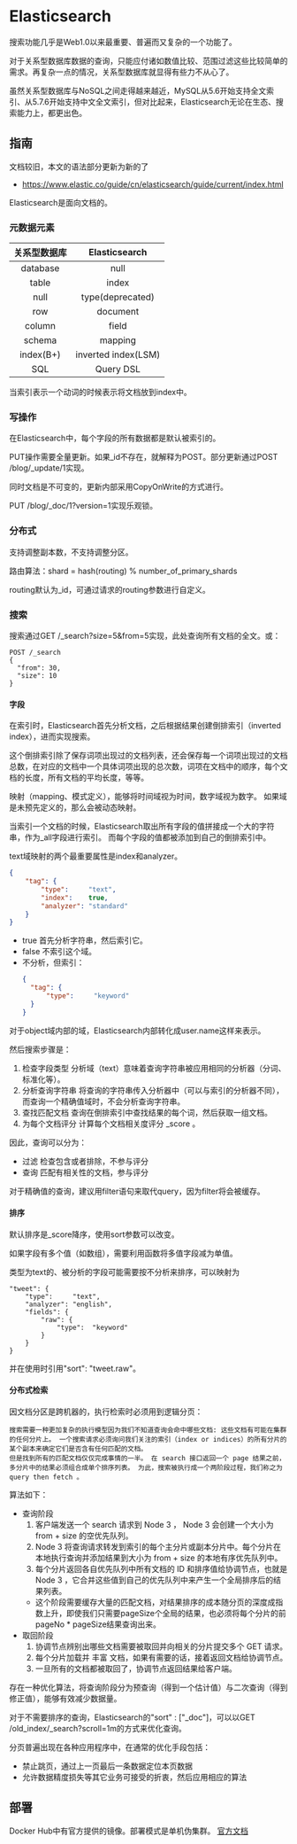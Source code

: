 # Elasticsearch
搜索功能几乎是Web1.0以来最重要、普遍而又复杂的一个功能了。

对于关系型数据库数据的查询，只能应付诸如数值比较、范围过滤这些比较简单的需求。再复杂一点的情况，关系型数据库就显得有些力不从心了。

虽然关系型数据库与NoSQL之间走得越来越近，MySQL从5.6开始支持全文索引、从5.7.6开始支持中文全文索引，但对比起来，Elasticsearch无论在生态、搜索能力上，都更出色。

## 指南
文档较旧，本文的语法部分更新为新的了
- https://www.elastic.co/guide/cn/elasticsearch/guide/current/index.html

Elasticsearch是面向文档的。

### 元数据元素
|关系型数据库|Elasticsearch
|:---:|:---:
|database|null
|table|index
|null|type(deprecated)
|row|document
|column|field
|schema|mapping
|index(B+)|inverted index(LSM)
|SQL|Query DSL

当索引表示一个动词的时候表示将文档放到index中。

### 写操作
在Elasticsearch中，每个字段的所有数据都是默认被索引的。

PUT操作需要全量更新。如果_id不存在，就解释为POST。部分更新通过POST /blog/_update/1实现。

同时文档是不可变的，更新内部采用CopyOnWrite的方式进行。

PUT /blog/_doc/1?version=1实现乐观锁。

### 分布式
支持调整副本数，不支持调整分区。

路由算法：shard = hash(routing) % number_of_primary_shards

routing默认为_id，可通过请求的routing参数进行自定义。

### 搜索
搜索通过GET /_search?size=5&from=5实现，此处查询所有文档的全文。或：
```text
POST /_search
{
  "from": 30,
  "size": 10
}
```

#### 字段
在索引时，Elasticsearch首先分析文档，之后根据结果创建倒排索引（inverted index），进而实现搜索。

这个倒排索引除了保存词项出现过的文档列表，还会保存每一个词项出现过的文档总数，在对应的文档中一个具体词项出现的总次数，词项在文档中的顺序，每个文档的长度，所有文档的平均长度，等等。

映射（mapping、模式定义），能够将时间域视为时间，数字域视为数字。
如果域是未预先定义的，那么会被动态映射。

当索引一个文档的时候，Elasticsearch取出所有字段的值拼接成一个大的字符串，作为_all字段进行索引。
而每个字段的值都被添加到自己的倒排索引中。

text域映射的两个最重要属性是index和analyzer。
```json
{
    "tag": {
        "type":     "text",
        "index":    true,
        "analyzer": "standard"
    }
}
```
- true 首先分析字符串，然后索引它。
- false 不索引这个域。
- 不分析，但索引：
  ```json
  {
    "tag": {
        "type":     "keyword"
    }
  }
  ```

对于object域内部的域，Elasticsearch内部转化成user.name这样来表示。

然后搜索步骤是：
1. 检查字段类型 分析域（text）意味着查询字符串被应用相同的分析器（分词、标准化等）。
2. 分析查询字符串 将查询的字符串传入分析器中（可以与索引的分析器不同），而查询一个精确值域时，不会分析查询字符串。
3. 查找匹配文档 查询在倒排索引中查找结果的每个词，然后获取一组文档。
4. 为每个文档评分 计算每个文档相关度评分 _score 。

因此，查询可以分为：
- 过滤 检查包含或者排除，不参与评分
- 查询 匹配有相关性的文档，参与评分

对于精确值的查询，建议用filter语句来取代query，因为filter将会被缓存。

#### 排序
默认排序是_score降序，使用sort参数可以改变。 

如果字段有多个值（如数组），需要利用函数将多值字段减为单值。

类型为text的、被分析的字段可能需要按不分析来排序，可以映射为
```text
"tweet": { 
    "type":     "text",
    "analyzer": "english",
    "fields": {
        "raw": { 
            "type":  "keyword"
        }
    }
}
```
并在使用时引用"sort": "tweet.raw"。

#### 分布式检索
因文档分区是跨机器的，执行检索时必须用到逻辑分页：
```text
搜索需要一种更加复杂的执行模型因为我们不知道查询会命中哪些文档: 这些文档有可能在集群的任何分片上。 一个搜索请求必须询问我们关注的索引（index or indices）的所有分片的某个副本来确定它们是否含有任何匹配的文档。
但是找到所有的匹配文档仅仅完成事情的一半。 在 search 接口返回一个 page 结果之前，多分片中的结果必须组合成单个排序列表。 为此，搜索被执行成一个两阶段过程，我们称之为 query then fetch 。
```

算法如下：
- 查询阶段
  1. 客户端发送一个 search 请求到 Node 3 ， Node 3 会创建一个大小为 from + size 的空优先队列。
  2. Node 3 将查询请求转发到索引的每个主分片或副本分片中。每个分片在本地执行查询并添加结果到大小为 from + size 的本地有序优先队列中。
  3. 每个分片返回各自优先队列中所有文档的 ID 和排序值给协调节点，也就是 Node 3 ，它合并这些值到自己的优先队列中来产生一个全局排序后的结果列表。
  - 这个阶段需要缓存大量的匹配文档，对结果排序的成本随分页的深度成指数上升，即使我们只需要pageSize个全局的结果，也必须将每个分片的前pageNo * pageSize结果查询出来。
- 取回阶段
  1. 协调节点辨别出哪些文档需要被取回并向相关的分片提交多个 GET 请求。
  2. 每个分片加载并 丰富 文档，如果有需要的话，接着返回文档给协调节点。
  3. 一旦所有的文档都被取回了，协调节点返回结果给客户端。

存在一种优化算法，将查询阶段分为预查询（得到一个估计值）与二次查询（得到修正值），能够有效减少数据量。

对于不需要排序的查询，Elasticsearch的"sort" : ["_doc"]，可以以GET /old_index/_search?scroll=1m的方式来优化查询。

分页普遍出现在各种应用程序中，在通常的优化手段包括：
- 禁止跳页，通过上一页最后一条数据定位本页数据
- 允许数据精度损失等其它业务可接受的折衷，然后应用相应的算法

## 部署
Docker Hub中有官方提供的镜像。部署模式是单机伪集群。
[官方文档](https://www.elastic.co/guide/en/elasticsearch/reference/8.1/docker.html)